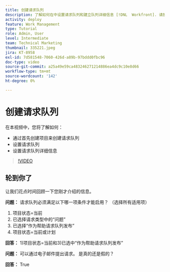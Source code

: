 ```yaml
---
title: 创建请求队列
description: 了解如何在中设置请求队列和建立队列详细信息 [!DNL  Workfront]. 请按照以下步骤帮助您的组织管理工作录取。
activity: deploy
feature: Work Management
type: Tutorial
role: Admin, User
level: Intermediate
team: Technical Marketing
thumbnail: 335221.jpeg
jira: KT-8958
exl-id: 7d581548-7060-426d-a89b-97bddd0fbc96
doc-type: video
source-git-commit: a25a49e59ca483246271214886ea4dc9c10e8d66
workflow-type: tm+mt
source-wordcount: '142'
ht-degree: 0%

---
```


# 创建请求队列

在本视频中，您将了解如何：

* 通过首先创建项目来创建请求队列
* 设置请求队列
* 设置请求队列详细信息

>[!VIDEO](https://video.tv.adobe.com/v/335221/?quality=12&learn=on)

## 轮到你了

让我们花点时间回顾一下您刚才介绍的信息。

**问题：** 请求队列必须满足以下哪一项条件才能启用？ （选择所有适用项）

1. 项目状态=当前
1. 已选择请求类型中的“问题”
1. 已选择“作为帮助请求队列发布”
1. 项目状态=当前或计划

**回答：** 1)项目状态=当前和3)已选中“作为帮助请求队列发布”

**问题：** 可以通过电子邮件提出请求。 是真的还是假的？

**回答：** True

